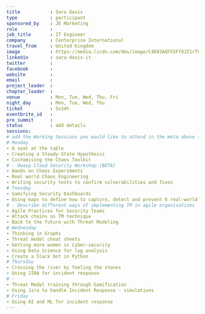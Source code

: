 ```yaml
---
title           : Sara Davis
type            : participant
sponsored_by    : JE Marketing
role            : 
job_title       : IT Engineer
company         : Centerprise International
travel_from     : United Kingdom
image           : https://media.licdn.com/dms/image/C4E03AQFXIFf8JI1rTQ/profile-displayphoto-shrink_800_800/0?e=1531958400&v=beta&t=udIgUkxyRI5R2hHuLRbc6cz2zC-O4N8nwXcllR2fEG8
linkedin        : sara-davis-it
twitter         :
facebook        :
website         : 
email           :
project_leader  :
chapter_leader  :
venue           : Mon, Tue, Wed, Thu, Fri
night_day       : Mon, Tue, Wed, Thu
ticket          : 5x24h
eventbrite_id   :
pre_summit      : 
status          : add details
sessions:
# add the Working Sessions you would like to attend in the meta above (use the session's title) e.g. sessions (one per line): -Security Playbooks Diagrams -Hackathon Daily Sessions
# Monday
- A seat at the table
- Creating a Steady-State Hypothesis
- Customising the Chaos Toolkit
# - Owasp Cloud Security Workshop (BETA)
- Hands on Chaos Experiments
- Real world Chaos Engineering
- Writing security tests to confirm vulnerabilities and fixes
# Tuesday
- Gamifying Security Dashboards
- Using maps to define how to capture, detect and prevent 6 real-world security incidents
# - Describe different ways of implementing TM in agile organisations
- Agile Practices for Security Teams
- Attack chains as TM technique
- Back to the future with Threat Modeling
# Wednesday
- Thinking in Graphs
- Threat model cheat sheets
- Getting more women in Cyber-security
- Using Data Science for log analysis
- Create a Slack bot in Python
# Thursday
- Crossing the river by feeling the stones
- Using JIRA for incident response
# - 
- Threat Model training through Gamification
- Using Jira to handle Incident Response - simulations
# Friday
- Using AI and ML for incident response
---
```


<!-- put more details about participant here -->
